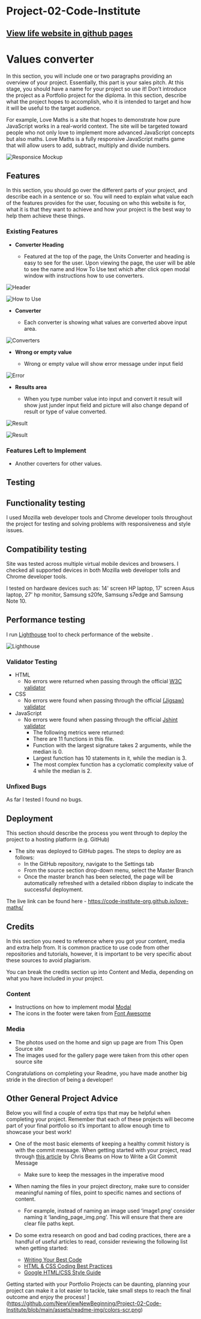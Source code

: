 # Project-02-Code-Institute

## [View life website in github pages](https://newviewnewbeginning.github.io/Project-02-Code-Institute/?fbclid=IwAR08GFwaCjcxqDqrs54Y8vWdcBJFv4CljcEI5Zlqa5LEJ3RPSNeGcV05ELM)


# Values converter

In this section, you will include one or two paragraphs providing an overview of your project. Essentially, this part is your sales pitch. At this stage, you should have a name for your project so use it! Don’t introduce the project as a Portfolio project for the diploma. In this section, describe what the project hopes to accomplish, who it is intended to target and how it will be useful to the target audience. 

For example, Love Maths is a site that hopes to demonstrate how pure JavaScript works in a real-world context. The site will be targeted toward people who not only love to implement more advanced JavaScript concepts but also maths. Love Maths is a fully responsive JavaScript maths game that will allow users to add, subtract, multiply and divide numbers. 

![Responsice Mockup](!(https://github.com/NewViewNewBeginning/Project-02-Code-Institute/blob/main/assets/readme-img/amIresponsive.png))

## Features 

In this section, you should go over the different parts of your project, and describe each in a sentence or so. You will need to explain what value each of the features provides for the user, focusing on who this website is for, what it is that they want to achieve and how your project is the best way to help them achieve these things.

### Existing Features

- __Converter Heading__

  - Featured at the top of the page, the Units Converter and heading is easy to see for the user. Upon viewing the page, the user will be able to see the name and How To Use text which after click open modal window with instructions how to use converters.

![Header](https://github.com/NewViewNewBeginning/Project-02-Code-Institute/blob/main/assets/readme-img/header-scr.png)

![How to Use](https://github.com/NewViewNewBeginning/Project-02-Code-Institute/blob/main/assets/readme-img/Modal-scr.png)

- __Converter__

  - Each converter is showing what values are converted above input area.

![Converters](https://github.com/NewViewNewBeginning/Project-02-Code-Institute/blob/main/assets/readme-img/converters-scr.png)

- __Wrong or empty value__

  - Wrong or empty value will show error message under input field 

![Error](https://github.com/NewViewNewBeginning/Project-02-Code-Institute/blob/main/assets/readme-img/converter-alert-scr.png)

- __Results area__

  - When you type number value into input and convert it result will show just junder input field and picture will also change depand of result or type of value converted. 

![Result](https://github.com/NewViewNewBeginning/Project-02-Code-Institute/blob/main/assets/readme-img/converter-other-img-scr.png)

![Result](https://github.com/NewViewNewBeginning/Project-02-Code-Institute/blob/main/assets/readme-img/miles-img-scr.png)


### Features Left to Implement

- Another coverters for other values.

## Testing 


## Functionality testing

I used Mozilla web developer tools and Chrome developer tools throughout the project for testing and solving problems with responsiveness and style issues.

## Compatibility testing

Site was tested across multiple virtual mobile devices and browsers. I checked all supported devices in both Mozilla web developer tolls and Chrome developer tools.

I tested on hardware devices such as: 14' screen HP laptop, 17' screen Asus laptop, 27' hp monitor, Samsung s20fe, Samsung s7edge and Samsung Note 10.

## Performance testing

I run [Lighthouse](https://developers.google.com/web/tools/lighthouse/) tool to check performance of the website .

![Lighthouse ](https://github.com/NewViewNewBeginning/Project-02-Code-Institute/blob/main/assets/readme-img/lighthouse-scr.png)


### Validator Testing 

- HTML
    - No errors were returned when passing through the official [W3C validator](https://validator.w3.org/nu/?doc=https%3A%2F%2Fcode-institute-org.github.io%2Flove-maths%2F)
- CSS
    - No errors were found when passing through the official [(Jigsaw) validator](https://jigsaw.w3.org/css-validator/validator?uri=https%3A%2F%2Fvalidator.w3.org%2Fnu%2F%3Fdoc%3Dhttps%253A%252F%252Fcode-institute-org.github.io%252Flove-maths%252F&profile=css3svg&usermedium=all&warning=1&vextwarning=&lang=en)
- JavaScript
    - No errors were found when passing through the official [Jshint validator](https://jshint.com/)
      - The following metrics were returned: 
      - There are 11 functions in this file.
      - Function with the largest signature takes 2 arguments, while the median is 0.
      - Largest function has 10 statements in it, while the median is 3.
      - The most complex function has a cyclomatic complexity value of 4 while the median is 2.

### Unfixed Bugs

As far I tested I found no bugs.

## Deployment

This section should describe the process you went through to deploy the project to a hosting platform (e.g. GitHub) 

- The site was deployed to GitHub pages. The steps to deploy are as follows: 
  - In the GitHub repository, navigate to the Settings tab 
  - From the source section drop-down menu, select the Master Branch
  - Once the master branch has been selected, the page will be automatically refreshed with a detailed ribbon display to indicate the successful deployment. 

The live link can be found here - https://code-institute-org.github.io/love-maths/


## Credits 

In this section you need to reference where you got your content, media and extra help from. It is common practice to use code from other repositories and tutorials, however, it is important to be very specific about these sources to avoid plagiarism. 

You can break the credits section up into Content and Media, depending on what you have included in your project. 

### Content 

- Instructions on how to implement modal [Modal](https://www.youtube.com/watch?v=XH5OW46yO8I)
- The icons in the footer were taken from [Font Awesome](https://fontawesome.com/)

### Media

- The photos used on the home and sign up page are from This Open Source site
- The images used for the gallery page were taken from this other open source site


Congratulations on completing your Readme, you have made another big stride in the direction of being a developer! 

## Other General Project Advice

Below you will find a couple of extra tips that may be helpful when completing your project. Remember that each of these projects will become part of your final portfolio so it’s important to allow enough time to showcase your best work! 

- One of the most basic elements of keeping a healthy commit history is with the commit message. When getting started with your project, read through [this article](https://chris.beams.io/posts/git-commit/) by Chris Beams on How to Write  a Git Commit Message 
  - Make sure to keep the messages in the imperative mood 

- When naming the files in your project directory, make sure to consider meaningful naming of files, point to specific names and sections of content.
  - For example, instead of naming an image used ‘image1.png’ consider naming it ‘landing_page_img.png’. This will ensure that there are clear file paths kept. 

- Do some extra research on good and bad coding practices, there are a handful of useful articles to read, consider reviewing the following list when getting started:
  - [Writing Your Best Code](https://learn.shayhowe.com/html-css/writing-your-best-code/)
  - [HTML & CSS Coding Best Practices](https://medium.com/@inceptiondj.info/html-css-coding-best-practice-fadb9870a00f)
  - [Google HTML/CSS Style Guide](https://google.github.io/styleguide/htmlcssguide.html#General)

Getting started with your Portfolio Projects can be daunting, planning your project can make it a lot easier to tackle, take small steps to reach the final outcome and enjoy the process! 
](https://github.com/NewViewNewBeginning/Project-02-Code-Institute/blob/main/assets/readme-img/colors-scr.png)
